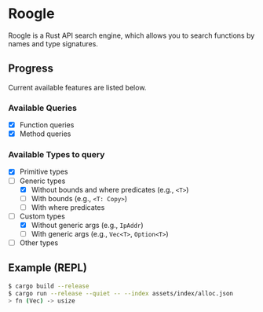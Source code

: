 # Roogle
Roogle is a Rust API search engine, which allows you to search functions by names and type signatures.

## Progress
Current available features are listed below.

### Available Queries
- [x] Function queries
- [x] Method queries

### Available Types to query
- [x] Primitive types
- [ ] Generic types
  - [x] Without bounds and where predicates (e.g., `<T>`)
  - [ ] With bounds (e.g., `<T: Copy>`)
  - [ ] With where predicates
- [ ] Custom types
  - [x] Without generic args (e.g., `IpAddr`)
  - [ ] With generic args (e.g., `Vec<T>`, `Option<T>`)
- [ ] Other types

## Example (REPL)
```sh
$ cargo build --release
$ cargo run --release --quiet -- --index assets/index/alloc.json
> fn (Vec) -> usize
```
